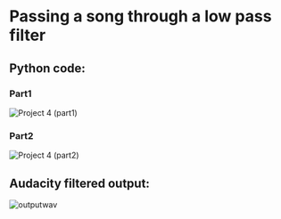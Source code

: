 # Passing a song through a low pass filter

## Python code:

### Part1
![Project 4 (part1)](https://github.com/deivitowers00/Output.wav/assets/168784649/5fb31eba-2712-4dc9-a903-99bc62f1f781)

### Part2
![Project 4 (part2)](https://github.com/deivitowers00/Output.wav/assets/168784649/df260baa-4537-4f66-93c5-d399a6a4d2cb)

## Audacity filtered output:

![outputwav](https://github.com/deivitowers00/Output.wav/assets/168784649/55f8c315-eee2-4d8e-ae8f-91e811c02e83)
